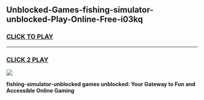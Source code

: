 
## Unblocked-Games-fishing-simulator-unblocked-Play-Online-Free-i03kq
<h3>
<a href="https://premium76.site?title=fishing-simulator-unblocked&ref=26A">CLICK TO PLAY</a></h3>
<hr>

<h3>
<a href="https://premium76.site?title=fishing-simulator-unblocked&ref=26A">CLICK 2 PLAY</a>
  
</h3>

<a href="https://premium76.site?title=fishing-simulator-unblocked&ref=26A"><img src="https://clearcache.store/games.png"></a>


**fishing-simulator-unblocked games unblocked: Your Gateway to Fun and Accessible Online Gaming**
